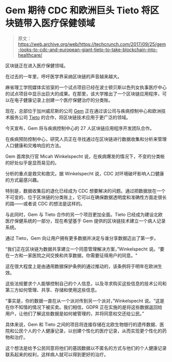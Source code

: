 # Gem 期待 CDC 和欧洲巨头 Tieto 将区块链带入医疗保健领域 

> 原文：<https://web.archive.org/web/https://techcrunch.com/2017/09/25/gem-looks-to-cdc-and-european-giant-tieto-to-take-blockchain-into-healthcare/>

区块链正在进入医疗保健领域。

在过去的一年里，呼吁医学界采纳区块链的声音越来越大。

麻省理工学院媒体实验室的一个试点项目已经在波士顿贝斯以色列女执事医疗中心的试点项目中显示出巨大的成果。在那里，该大学推出了一个区块链应用程序，可以在电子健康记录上创建一个医疗保健治疗的分类账。

现在，总部位于加州威尼斯的公司 [Gem](https://web.archive.org/web/20221208071612/https://gem.co/) 正在通过该公司与疾病控制中心和欧洲技术服务公司 [Tieto](https://web.archive.org/web/20221208071612/https://www.tieto.com/) 的合作，将区块链技术应用于更广泛的领域。

今天宣布，Gem 将与疾病控制中心的 27 人区块链应用程序开发团队合作。

在疾病预防控制中心，研究人员正在寻找通过在区块链进行数据收集和分析来管理人口健康和灾难响应的方法。

Gem 首席执行官 Micah Winkelspecht 说，在疾病爆发的情况下，不变的分类帐的好处似乎是显而易见的。

分析的重点是救灾和救灾。据 Winkelspecht 说，CDC 对环境破坏影响人口健康的方式最感兴趣。

特别是，数据收集后的退化已经成为 CDC 想要解决的问题。通过把数据放在一个不可变的、位于区块链的分类账上，它可以在确保数据透明度和准确性方面走很长的路——或者说 CDC 的想法是这样的。

与此同时，Gem 与 Tieto 合作的另一个项目更加全面。Tieto 已经成为建设北欧医疗保健系统的一部分，现在希望基于 Gem 提供的区块链技术建立一个病人记录系统。

通过 Tieto，Gem 向让用户拥有更多数据并决定与谁分享数据迈出了第一步。

“我们正在区块链为数据共享建立一个同意管理解决方案，”Winkelspecht 说。“要在一方和一家医院之间交换和共享数据，你需要征得用户的同意。"

这在很大程度上是由通用数据保护条例的通过推动的，该条例将于明年在欧洲生效。

这些法规要求个人能够控制自己的个人信息，以及寻求购买这些信息的技术公司和第三方如何管理、共享、存储和使用这些信息。

“事实是，你的数据一直在从一个派对传到另一个派对，”Winkelspecht 说。“这是在你不知情的情况下被买卖。我们相信，GDPR 正在实施的是将这些数据返回给用户，让他们了解这些数据是如何被管理的，并将同意权交还给公民。”

具体来说，Gem 和 Tieto 之间的项目将连接存储在北欧生物银行的遗传数据、医院和公民个人的个人健康记录，以创建个性化的医疗记录，从而实现更个性化的药物和治疗。

这个想法是给予公民同意将他们的基因数据以不匿名的方式与他们的个人健康记录联系起来的权利，这样病人就可以得到更好的治疗。